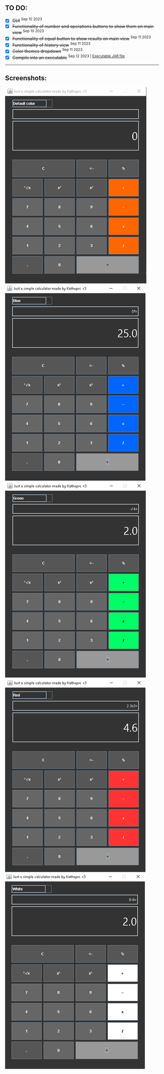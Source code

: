 ## TO DO:
- [x] ~~GUI~~  <sup>Sep 10 2023</sub> 
- [x] ~~Functionality of number and operations buttons to show them on main view~~      <sup>Sep 10 2023</sub> 
- [x] ~~Functionality of equal button to show results on main view~~ <sup>Sep 11 2023</sub> 
- [x] ~~Functionality of history view~~ <sup>Sep 11 2023</sub>
- [x] ~~Color themes dropdown~~ <sup>Sep 11 2023</sub>
- [x] ~~Compile into an executable~~ <sup>Sep 12 2023</sub>  |   [Executable JAR file](https://github.com/katheprc/Calculator/tree/main/Executable%20JAR%20file)

-----------------------------------------------------------------

## Screenshots:
![Screenshot](screenshots/calculadora.PNG) <br>
![Screenshot](screenshots/potencia2.PNG) <br>
![Screenshot](screenshots/sqroot.PNG) <br>
![Screenshot](screenshots/mult.PNG) <br>
![Screenshot](screenshots/minus.PNG) <br>





